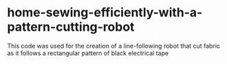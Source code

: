 # home-sewing-efficiently-with-a-pattern-cutting-robot
This code was used for the creation of a line-following robot that cut fabric as it follows a rectangular pattern of black electrical tape
